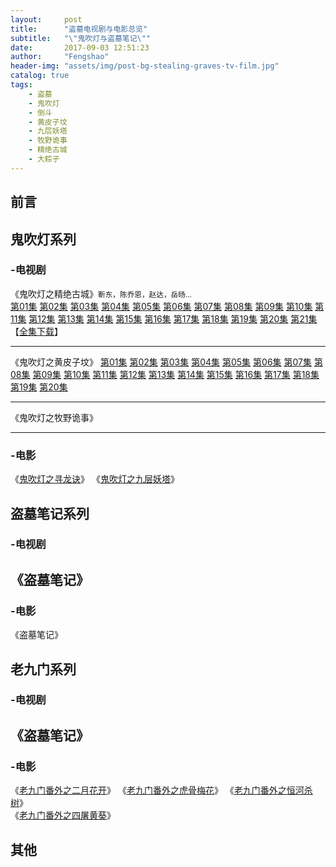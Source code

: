```yaml
---
layout:     post
title:      "盗墓电视剧与电影总览"
subtitle:   "\"鬼吹灯与盗墓笔记\""
date:       2017-09-03 12:51:23
author:     "Fengshao"
header-img: "assets/img/post-bg-stealing-graves-tv-film.jpg"
catalog: true
tags:
    - 盗墓
    - 鬼吹灯
    - 倒斗
    - 黄皮子坟
    - 九层妖塔
    - 牧野诡事
    - 精绝古城
    - 大粽子  
---
```



## 前言





## 鬼吹灯系列

### -电视剧
《鬼吹灯之精绝古城》<small>靳东，陈乔恩，赵达，岳旸...</small>  
[第01集](thunder://QUFmdHA6Ly9nOmdAdHYuZGwxMjM0LmNvbToyMTIxLyVFOSVBQyVCQyVFNSU5MCVCOSVFNyU4MSVBRiVFNCVCOSU4QiVFNyVCMiVCRSVFNyVCQiU5RCVFNSU4RiVBNCVFNSU5RiU4RTAxJUU0JUJGJUFFJUU2JUFEJUEzLm1wNFpa) [第02集](thunder://QUFmdHA6Ly9nOmdAdHYuZGwxMjM0LmNvbToyMTIxLyVFOSVBQyVCQyVFNSU5MCVCOSVFNyU4MSVBRiVFNCVCOSU4QiVFNyVCMiVCRSVFNyVCQiU5RCVFNSU4RiVBNCVFNSU5RiU4RTAyJUU0JUJGJUFFJUU2JUFEJUEzLm1wNFpa) [第03集](thunder://QUFmdHA6Ly9nOmdAdHYuZGwxMjM0LmNvbToyMTIxLyVFOSVBQyVCQyVFNSU5MCVCOSVFNyU4MSVBRiVFNCVCOSU4QiVFNyVCMiVCRSVFNyVCQiU5RCVFNSU4RiVBNCVFNSU5RiU4RTAzJUU0JUJGJUFFJUU2JUFEJUEzLm1wNFpa) [第04集](ed2k://|file|%E9%AC%BC%E5%90%B9%E7%81%AF%E4%B9%8B%E7%B2%BE%E7%BB%9D%E5%8F%A4%E5%9F%8E.%E7%AC%AC04%E9%9B%86.Candle.in.the.Tomb.2016.EP04.HD1080P.X264.AAC-882FX.mkv|689819314|77bbd74df07a0713be60aff2332b4138|h=etvylelwws34oedg4lpdyu23cx4txqq5|/) [第05集](ed2k://|file|%E9%AC%BC%E5%90%B9%E7%81%AF%E4%B9%8B%E7%B2%BE%E7%BB%9D%E5%8F%A4%E5%9F%8E.%E7%AC%AC05%E9%9B%86.Candle.in.the.Tomb.2016.EP05.HD1080P.X264.AAC-882FX.mkv|796155540|d4ec9ab7f2230fd3089c1efaaf0ba0c4|h=en5kw5hdk362vnp75lfolkbp3az4i6y7|/) [第06集](ed2k://|file|%E9%AC%BC%E5%90%B9%E7%81%AF%E4%B9%8B%E7%B2%BE%E7%BB%9D%E5%8F%A4%E5%9F%8E.%E7%AC%AC06%E9%9B%86.Candle.in.the.Tomb.2016.EP06.HD1080P.X264.AAC-882FX.mkv|727170055|3810aaddaea8d0078b2835a0aff26e5e|h=uzigmgvooqmstmghzpqklxxgscatja6p|/) [第07集](thunder://QUFmdHA6Ly9nOmdAdHYuZGwxMjM0LmNvbToyMTIxLyVFOSVBQyVCQyVFNSU5MCVCOSVFNyU4MSVBRiVFNCVCOSU4QiVFNyVCMiVCRSVFNyVCQiU5RCVFNSU4RiVBNCVFNSU5RiU4RTA3JUU0JUJGJUFFJUU2JUFEJUEzLm1rdlpa) [第08集](ed2k://|file|%E9%AC%BC%E5%90%B9%E7%81%AF%E4%B9%8B%E7%B2%BE%E7%BB%9D%E5%8F%A4%E5%9F%8E.%E7%AC%AC08%E9%9B%86.Candle.in.the.Tomb.2016.EP08.HD1080P.X264.AAC-882FX.mkv|787179415|39ccc582e6bce246a7309c7821b29e18|h=56yyr4vjuomdonmgrgdqs24c7mt32jjd|/) [第09集](thunder://QUFmdHA6Ly9nOmdAdHYuZGwxMjM0LmNvbToyMTIxLyVFOSVBQyVCQyVFNSU5MCVCOSVFNyU4MSVBRiVFNCVCOSU4QiVFNyVCMiVCRSVFNyVCQiU5RCVFNSU4RiVBNCVFNSU5RiU4RTA5JUU0JUJGJUFFJUU2JUFEJUEzLm1rdlpa) [第10集](thunder://QUFmdHA6Ly9nOmdAdHYuZGwxMjM0LmNvbToyMTIxLyVFOSVBQyVCQyVFNSU5MCVCOSVFNyU4MSVBRiVFNCVCOSU4QiVFNyVCMiVCRSVFNyVCQiU5RCVFNSU4RiVBNCVFNSU5RiU4RTEwLm1wNFpa) [第11集](thunder://QUFmdHA6Ly9nOmdAdHYuZGwxMjM0LmNvbToyMTIxLyVFOSVBQyVCQyVFNSU5MCVCOSVFNyU4MSVBRiVFNCVCOSU4QiVFNyVCMiVCRSVFNyVCQiU5RCVFNSU4RiVBNCVFNSU5RiU4RTExLm1wNFpa) [第12集](thunder://QUFmdHA6Ly9nOmdAdHYuZGwxMjM0LmNvbToyMTIxLyVFOSVBQyVCQyVFNSU5MCVCOSVFNyU4MSVBRiVFNCVCOSU4QiVFNyVCMiVCRSVFNyVCQiU5RCVFNSU4RiVBNCVFNSU5RiU4RTEyLm1wNFpa) [第13集](thunder://QUFmdHA6Ly9nOmdAdHYuZGwxMjM0LmNvbToyMTIxLyVFOSVBQyVCQyVFNSU5MCVCOSVFNyU4MSVBRiVFNCVCOSU4QiVFNyVCMiVCRSVFNyVCQiU5RCVFNSU4RiVBNCVFNSU5RiU4RTEzLm1wNFpa) [第14集](thunder://QUFmdHA6Ly9nOmdAdHYuZGwxMjM0LmNvbToyMTIxLyVFOSVBQyVCQyVFNSU5MCVCOSVFNyU4MSVBRiVFNCVCOSU4QiVFNyVCMiVCRSVFNyVCQiU5RCVFNSU4RiVBNCVFNSU5RiU4RTE0Lm1wNFpa) 
 [第15集](thunder://QUFmdHA6Ly9nOmdAdHYuZGwxMjM0LmNvbToyMTIxLyVFOSVBQyVCQyVFNSU5MCVCOSVFNyU4MSVBRiVFNCVCOSU4QiVFNyVCMiVCRSVFNyVCQiU5RCVFNSU4RiVBNCVFNSU5RiU4RTE1Lm1wNFpa) [第16集](thunder://QUFmdHA6Ly9nOmdAdHYuZGwxMjM0LmNvbToyMTIxLyVFOSVBQyVCQyVFNSU5MCVCOSVFNyU4MSVBRiVFNCVCOSU4QiVFNyVCMiVCRSVFNyVCQiU5RCVFNSU4RiVBNCVFNSU5RiU4RTE2Lm1wNFpa) [第17集](thunder://QUFmdHA6Ly9nOmdAdHYuZGwxMjM0LmNvbToyMTIxLyVFOSVBQyVCQyVFNSU5MCVCOSVFNyU4MSVBRiVFNCVCOSU4QiVFNyVCMiVCRSVFNyVCQiU5RCVFNSU4RiVBNCVFNSU5RiU4RTE3Lm1wNFpa) [第18集](thunder://QUFmdHA6Ly9nOmdAdHYuZGwxMjM0LmNvbToyMTIxLyVFOSVBQyVCQyVFNSU5MCVCOSVFNyU4MSVBRiVFNCVCOSU4QiVFNyVCMiVCRSVFNyVCQiU5RCVFNSU4RiVBNCVFNSU5RiU4RTE4Lm1wNFpa) [第19集](thunder://QUFmdHA6Ly9nOmdAdHYuZGwxMjM0LmNvbToyMTIxLyVFOSVBQyVCQyVFNSU5MCVCOSVFNyU4MSVBRiVFNCVCOSU4QiVFNyVCMiVCRSVFNyVCQiU5RCVFNSU4RiVBNCVFNSU5RiU4RTE5Lm1wNFpa) [第20集](ed2k://|file|%E9%AC%BC%E5%90%B9%E7%81%AF%E4%B9%8B%E7%B2%BE%E7%BB%9D%E5%8F%A4%E5%9F%8E.%E7%AC%AC20%E9%9B%86.Candle.in.the.Tomb.2016.EP20.HD1080P.X264.AAC-882FX.mkv|620068906|5965dfd61e503a058b38a18b2ade2ca5|h=khdevpc37ydbmnpzvve4ojc3di5c6xbn|/) [第21集](ed2k://|file|%E9%AC%BC%E5%90%B9%E7%81%AF%E4%B9%8B%E7%B2%BE%E7%BB%9D%E5%8F%A4%E5%9F%8E.%E7%AC%AC20%E9%9B%86.Candle.in.the.Tomb.2016.EP20.HD1080P.X264.AAC-882FX.mkv|620068906|5965dfd61e503a058b38a18b2ade2ca5|h=khdevpc37ydbmnpzvve4ojc3di5c6xbn|/) 【[全集下载](http://xz.66vod.net:889/2016/Candle.in.The.Tomb.EP01-21.2016.1080p.WEB-DL.x264.AAC-HQC.torrent)】

---
《鬼吹灯之黄皮子坟》 
[第01集](ed2k://|file|hpzf01.1080p[66%E5%BD%B1%E8%A7%86www.66ys.tv].mp4|454870440|BC11A7005005D163FD5B7DA221B77528|h=OUYQFLSVUOK2LIRYRHDSCCGYLRDS642L|/) [第02集](ed2k://|file|hpzf02.1080p[66%E5%BD%B1%E8%A7%86www.66ys.tv].mp4|431935432|24CCC2FFD8F12A48A94EA19B1BAFBB7E|h=2K33FVZNF2POACNRT3QH7W3A2BYC44UR|/) [第03集](ed2k://|file|hpzf03.1080p[66%E5%BD%B1%E8%A7%86www.66ys.tv].mp4|518834128|D6193157178AE99B0537DCBAB90F35F7|h=E3JDHRHUSRERQ6FYJYJYD3EZ7NVSNPKK|/) [第04集](ed2k://|file|hpzf04.1080p[66%E5%BD%B1%E8%A7%86www.66ys.tv].mp4|574729580|CC8B6739904F3661D79D832E9B2290E8|h=4VH5BNTDCV3OCIQOKWBIAHTUHBJXAWK6|/) [第05集](ed2k://|file|hpzf05.1080p[66%E5%BD%B1%E8%A7%86www.66ys.tv].mp4|408426301|A37535A7678B76449439991385FF99FC|h=MBOFO3CAOU7YBOM6D3B46MKVGFANPK6V|/) [第06集](ed2k://|file|hpzf06.1080p[66%E5%BD%B1%E8%A7%86www.66ys.tv].mp4|410592487|28CFB1129F9EA9C486A646D889D44554|h=NM6GBJH4TIGMC5RFOCOAMW5UFZNSCTBX|/) [第07集](ed2k://|file|hpzf07.1080p[66%E5%BD%B1%E8%A7%86www.66ys.tv].mp4|491219638|E4D29E7ABDE50E53D871CE2C7D506C33|h=GINQFEVWYOZGFTLLLA7WN4QUPI2GXA2I|/) [第08集](ed2k://|file|hpzf08.1080p[66%E5%BD%B1%E8%A7%86www.66ys.tv].mp4|410527337|00E3605DEF268AAB5BDE9D3B6F3E6646|h=3AWKTFVXIYTRYUNX6UUEPGVEU3IRZ2CU|/) [第09集](ed2k://|file|hpzf09.1080p[66%E5%BD%B1%E8%A7%86www.66ys.tv].mp4|560447764|6268D2F642EEF43D229EA59A89183032|h=QYLWAZFILWLNMU6RFP4322SILEVDHPHD|/) [第10集](ed2k://|file|hpzf10.1080p[www.6vhao.tv].mp4|580302507|4F55542EFCDE268EE5BE0C31C80DBEB5|h=NHFOV56TPSCREW6YNQFD2PG3REQTUUFA|/) [第11集](ed2k://|file|hpzf11.1080p[www.6vhao.tv].mp4|531536523|4B2F4FA693B4E1E18E9BE0CA14DBA547|h=US4IWKWOUKQQVW4MBFEQCNURUYFPXLAX|/) [第12集](ed2k://|file|hpzf12.1080p[www.6vhao.tv].mp4|697916832|8AB0B77FEC28966BCF07A5BC7C0466C9|h=BOALJ4SK4NVB3U6HI6LA57BMBBMMRL4C|/) [第13集](magnet:?xt=urn:btih:45B47CC8543410E62F634F843DD76853DD4DBD66) [第14集](magnet:?xt=urn:btih:5C16C9D64C30A6A3202AC0BF2136EEDAA47A92C8) [第15集](magnet:?xt=urn:btih:F5A1B8778A465315AB229C5C348AEDEA6A530205) [第16集](ed2k://|file|hpzf.EP16.1080P[www.6vhao.tv].mp4|834726019|BC06AC61D3198BC5D20196C7A2F4BEBE|h=AGVRXJ3GRI3MGUB4ZY46ZYVYYNAOETXV|/) [第17集](ed2k://|file|hpzf.EP17.1080P[www.6vhao.tv].mp4|789354614|2218D1E6EF9101D66CD7C4C7DD1759F1|h=LGCWCX7P4KSHUMSKJ4JMM67UCIJPK7AG|/) [第18集](ed2k://|file|hpzf.EP18.1080P[www.6vhao.tv].mp4|817164873|9810F6A9669089923B71276D95B36160|h=7DWVZWVY2JBUSX4MKNJ3PP3LDDKXL2FQ|/) [第19集](ed2k://|file|hfzf.EP19.1080P[66%E5%BD%B1%E8%A7%86www.66ys.tv].mp4|808295774|F84C8812AE2DAFC637297CBBCE31F4CB|h=Y2DTHCX5Y6YLOU6PRTZK4UWJ3KTZC45G|/) [第20集](ed2k://|file|hfzf.EP20.End.1080P[66%E5%BD%B1%E8%A7%86www.66ys.tv].mp4|720907515|40776A1671A326C1CE5D7B25D278E83C|h=NH45TGXEHFFSAOUZOSVNI53ZYZ7VQEDQ|/)

---
《鬼吹灯之牧野诡事》

---

### -电影

 《[鬼吹灯之寻龙诀](ed2k://|file|%E5%AF%BB%E9%BE%99%E8%AF%80.BD1280%E8%B6%85%E6%B8%85%E5%9B%BD%E8%AF%AD%E4%B8%AD%E5%AD%97.mp4|2793483469|C52CC72D2F210A4F074345BD191671E3|h=PWFGFV3MTA54X37QFWF5TB4TIH6O6OZ6|/ "陈坤，黄渤，舒淇，杨颖...")》   《[鬼吹灯之九层妖塔](ed2k://|file|%E4%B9%9D%E5%B1%82%E5%A6%96%E5%A1%94.BD1280%E8%B6%85%E6%B8%85%E5%9B%BD%E8%AF%AD%E4%B8%AD%E5%AD%97.mp4|2634809542|E7A18D04637687C6120093A85DFC14F7|h=GLM2DLMHVGXRMVG2LVTE2LJYOXV5OVAW|/ "赵又廷，姚晨，凤小岳，李晨，唐嫣...")》 


## 盗墓笔记系列

### -电视剧
《盗墓笔记》
---

### -电影
《盗墓笔记》


## 老九门系列

### -电视剧  
《盗墓笔记》
---

### -电影
《[老九门番外之二月花开](thunder://QUFmdHA6Ly9hOmFAZHlnb2QxOC5jb20vWyVFNyU5NCVCNSVFNSVCRCVCMSVFNSVBNCVBOSVFNSVBMCU4Mnd3dy5keTIwMTguY29tXSVFOCU4MCU4MSVFNCVCOSU5RCVFOSU5NyVBOCVFNyU5NSVBQSVFNSVBNCU5NiVFNCVCOSU4QiVFNCVCQSU4QyVFNiU5QyU4OCVFOCU4QSVCMSVFNSVCQyU4MEhEJUU5JUFCJTk4JUU2JUI4JTg1JUU1JTlCJUJEJUU4JUFGJUFEJUU0JUI4JUFEJUU4JThCJUIxJUU1JThGJThDJUU1JUFEJTk3Lm1rdlpa)》    《[老九门番外之虎骨梅花]()》    《[老九门番外之恒河杀树](thunder://QUFmdHA6Ly9hOmFAZHlnb2RqOC5jb206ODEvWyVFNyU5NCVCNSVFNSVCRCVCMSVFNSVBNCVBOSVFNSVBMCU4Mnd3dy5keTIwMTguY29tXSVFOCU4MCU4MSVFNCVCOSU5RCVFOSU5NyVBOCVFNyU5NSVBQSVFNSVBNCU5NiVFNCVCOSU4QiVFNiU4MSU5MiVFNiVCMiVCMyVFNiU5RCU4MCVFNiVBMCU5MUhEJUU1JTlCJUJEJUU4JUFGJUFEJUU0JUI4JUFEJUU1JUFEJTk3Lm1rdlpa)》   <br>《[老九门番外之四屠黄葵]()》    

## 其他


 



